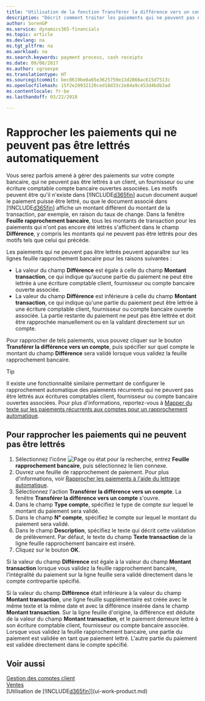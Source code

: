 ```yaml
---
title: "Utilisation de la fonction Transférer la différence vers un compte pour rapprocher les paiements | Microsoft Docs'"
description: "Décrit comment traiter les paiements qui ne peuvent pas être lettrés dans un document, par exemple lorsqu'un taux de change entraîne un changement de montants."
author: SorenGP
ms.service: dynamics365-financials
ms.topic: article
ms.devlang: na
ms.tgt_pltfrm: na
ms.workload: na
ms.search.keywords: payment process, cash receipts
ms.date: 09/08/2017
ms.author: sgroespe
ms.translationtype: HT
ms.sourcegitcommit: bec0619be0a65e3625759e13d2866ac615d7513c
ms.openlocfilehash: 15f2e20932120ced18d33c2e84a9c453d4bdb3ad
ms.contentlocale: fr-be
ms.lasthandoff: 03/22/2018

---
```

# <a name="reconcile-payments-that-cannot-be-applied-automatically"></a>Rapprocher les paiements qui ne peuvent pas être lettrés automatiquement
Vous serez parfois amené à gérer des paiements sur votre compte bancaire, qui ne peuvent pas être lettrés à un client, un fournisseur ou une écriture comptable compte bancaire ouvertes associées. Les motifs peuvent être qu'il n'existe dans [!INCLUDE[d365fin](includes/d365fin_md.md)] aucun document auquel le paiement puisse être lettré, ou que le document associé dans [!INCLUDE[d365fin](includes/d365fin_md.md)] affiche un montant différent du montant de la transaction, par exemple, en raison du taux de change. Dans la fenêtre **Feuille rapprochement bancaire**, tous les montants de transaction pour les paiements qui n'ont pas encore été lettrés s'affichent dans le champ **Différence**, y compris les montants qui ne peuvent pas être lettrés pour des motifs tels que celui qui précède.

Les paiements qui ne peuvent pas être lettrés peuvent apparaître sur les lignes feuille rapprochement bancaire pour les raisons suivantes :

* La valeur du champ **Différence** est égale à celle du champ **Montant transaction**, ce qui indique qu'aucune partie du paiement ne peut être lettrée à une écriture comptable client, fournisseur ou compte bancaire ouverte associée.
* La valeur du champ **Différence** est inférieure à celle du champ **Montant transaction**, ce qui indique qu'une partie du paiement peut être lettrée à une écriture comptable client, fournisseur ou compte bancaire ouverte associée. La partie restante du paiement ne peut pas être lettrée et doit être rapprochée manuellement ou en la validant directement sur un compte.

Pour rapprocher de tels paiements, vous pouvez cliquer sur le bouton **Transférer la différence vers un compte**, puis spécifier sur quel compte le montant du champ **Différence** sera validé lorsque vous validez la feuille rapprochement bancaire.

> [!TIP]  
>   Il existe une fonctionnalité similaire permettant de configurer le rapprochement automatique des paiements récurrents qui ne peuvent pas être lettrés aux écritures comptables client, fournisseur ou compte bancaire ouvertes associées. Pour plus d'informations, reportez-vous à [Mapper du texte sur les paiements récurrents aux comptes pour un rapprochement automatique](receivables-how-map-text-recurring-payments-accounts-auto-reconcilliation.md).

## <a name="to-reconcile-payments-that-cannot-be-applied"></a>Pour rapprocher les paiements qui ne peuvent pas être lettrés
1. Sélectionnez l'icône ![Page ou état pour la recherche](media/ui-search/search_small.png "Page ou état pour la recherche"), entrez **Feuille rapprochement bancaire**, puis sélectionnez le lien connexe.
2. Ouvrez une feuille de rapprochement de paiement. Pour plus d'informations, voir [Rapprocher les paiements à l'aide du lettrage automatique](receivables-how-reconcile-payments-auto-application.md).
3. Sélectionnez l'action **Transférer la différence vers un compte**. La fenêtre **Transférer la différence vers un compte** s'ouvre.
4. Dans le champ **Type compte**, spécifiez le type de compte sur lequel le montant du paiement sera validé.
5. Dans le champ **N° compte**, spécifiez le compte sur lequel le montant du paiement sera validé.
6. Dans le champ **Description**, spécifiez le texte qui décrit cette validation de prélèvement. Par défaut, le texte du champ **Texte transaction** de la ligne feuille rapprochement bancaire est inséré.
7. Cliquez sur le bouton **OK**.

Si la valeur du champ **Différence** est égale à la valeur du champ **Montant transaction** lorsque vous validez la feuille rapprochement bancaire, l'intégralité du paiement sur la ligne feuille sera validé directement dans le compte contrepartie spécifié.

Si la valeur du champ **Différence** était inférieure à la valeur du champ **Montant transaction**, une ligne feuille supplémentaire est créée avec le même texte et la même date et avec la différence insérée dans le champ **Montant transaction**. Sur la ligne feuille d'origine, la différence est déduite de la valeur du champ **Montant transaction**, et le paiement demeure lettré à son écriture comptable client, fournisseur ou compte bancaire associée. Lorsque vous validez la feuille rapprochement bancaire, une partie du paiement est validée en tant que paiement lettré. L'autre partie du paiement est validée directement dans le compte spécifié.

## <a name="see-also"></a>Voir aussi
[Gestion des comptes client](receivables-manage-receivables.md)  
[Ventes](sales-manage-sales.md)  
[Utilisation de [!INCLUDE[d365fin](includes/d365fin_md.md)]](ui-work-product.md)

